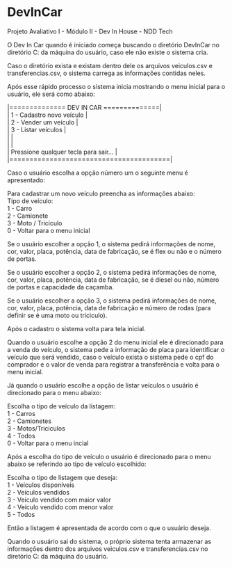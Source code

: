 # DevInCar
Projeto Avaliativo I - Módulo II - Dev In House - NDD Tech

O Dev In Car quando é iniciado começa buscando o diretório DevInCar no diretório C:
da máquina do usuário, caso ele não existe o sistema cria.

Caso o diretório exista e existam dentro dele os arquivos veiculos.csv e transferencias.csv,
o sistema carrega as informações contidas neles.

Após esse rápido processo o sistema inicia mostrando o menu inicial para o usuário, ele será
como abaixo:

|============== DEV IN CAR ==============|</br>
| 1 - Cadastro novo veículo              |</br>
| 2 - Vender um veículo                  |</br>
| 3 - Listar veículos                    |</br>
|                                        |</br>
|                                        |</br>
| Pressione qualquer tecla para sair...  |</br>
|========================================|</br>

Caso o usuário escolha a opção número um o seguinte menu é apresentado:

Para cadastrar um novo veículo preencha as informações abaixo:</br>
Tipo de veículo:</br>
1 - Carro</br>
2 - Camionete</br>
3 - Moto / Triciculo</br>
0 - Voltar para o menu inicial</br>


Se o usuário escolher a opção 1, o sistema pedirá informações de nome, cor,
valor, placa, potência, data de fabricação, se é flex ou não e o número de portas.

Se o usuário escolher a opção 2, o sistema pedirá informações de nome, cor,
valor, placa, potência, data de fabricação, se é diesel ou não, número de portas
e capacidade da caçamba.

Se o usuário escolher a opção 3, o sistema pedirá informações de nome, cor,
valor, placa, potência, data de fabricação e número de rodas (para definir
se é uma moto ou triciculo).

Após o cadastro o sistema volta para tela inicial.

Quando o usuário escolhe a opção 2 do menu inicial ele é direcionado
para a venda do veículo, o sistema pede a informação de placa para identificar o
veículo que será vendido, caso o veículo exista o sistema pede o cpf do comprador
e o valor de venda para registrar a transferência e volta para o menu inicial.

Já quando o usuário escolhe a opção de listar veículos o usuário é direcionado para o
menu abaixo:

Escolha o tipo de veículo da listagem:</br>
1 - Carros</br>
2 - Camionetes</br>
3 - Motos/Triciculos</br>
4 - Todos</br>
0 - Voltar para o menu incial</br>


Após a escolha do tipo de veículo o usuário é direcionado para o menu abaixo se referindo
ao tipo de veículo escolhido:

Escolha o tipo de listagem que deseja:</br>
1 - Veículos disponíveis</br>
2 - Veículos vendidos</br>
3 - Veículo vendido com maior valor</br>
4 - Veículo vendido com menor valor</br>
5 - Todos</br>


Então a listagem é apresentada de acordo com o que o usuário deseja.

Quando o usuário sai do sistema, o próprio sistema tenta armazenar as 
informações dentro dos arquivos veiculos.csv e transferencias.csv no
diretório C: da máquina do usuário.
